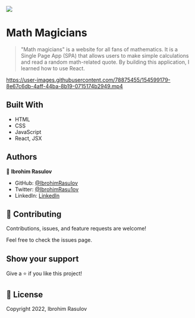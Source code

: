 ![](https://img.shields.io/badge/Microverse-blueviolet)

# Math Magicians

> "Math magicians" is a website for all fans of mathematics. It is a Single Page App (SPA) that allows users to make simple calculations and read a random math-related quote. By building this application, I learned how to use React.

https://user-images.githubusercontent.com/78875455/154599179-8e67c6db-4aff-44ba-8b19-0715174b2949.mp4

## Built With

- HTML
- CSS
- JavaScript
- React, JSX

## Authors

👤 **Ibrohim Rasulov**

- GitHub: [@IbrohimRasulov](https://github.com/IbrohimRasulov)
- Twitter: [@IbrohimRasu1ov](https://twitter.com/IbrohimRasu1ov)
- LinkedIn: [LinkedIn](https://www.linkedin.com/in/ibrohim-rasulov-a88352209/)

## 🤝 Contributing

Contributions, issues, and feature requests are welcome!

Feel free to check the issues page.

## Show your support

Give a ⭐️ if you like this project!

## 📝 License

Copyright 2022, Ibrohim Rasulov
